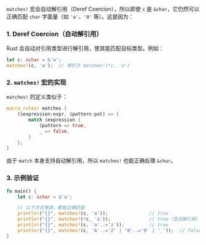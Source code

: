 `matches!` 宏会自动解引用（Deref Coercion），所以即使 `c` 是 `&char`，它仍然可以正确匹配 `char` 字面量（如 `'a'`、`'0'` 等）。这是因为：
### **1. Deref Coercion（自动解引用）**

Rust 会自动对引用类型进行解引用，使其能匹配目标类型。例如：
```rust
let c: &char = &'a';
matches!(c, 'a');  // 等价于 matches!(*c, 'a')
```
### **2. `matches!` 宏的实现**

`matches!` 的定义类似于：

```rust
macro_rules! matches {
    ($expression:expr, $pattern:pat) => {
        match $expression {
            $pattern => true,
            _ => false,
        }
    };
}
```

由于 `match` 本身支持自动解引用，所以 `matches!` 也能正确处理 `&char`。
### 3. 示例验证
```rust
fn main() {
    let c: &char = &'a';

    // 以下方式等效，都能正确匹配
    println!("{}", matches!(c, 'a'));               // true
    println!("{}", matches!(*c, 'a'));              // true（显式解引用）
    println!("{}", matches!(c, 'a'..='z'));         // true
    println!("{}", matches!(c, 'A'..='Z' | '0'..='9' | '_'));  // false
}
```